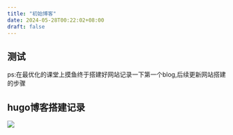 ```yaml
---
title: "初始博客"
date: 2024-05-28T00:22:02+08:00
draft: false
---
```


## 测试
ps:在最优化的课堂上摸鱼终于搭建好网站记录一下第一个blog,后续更新网站搭建的步骤    
## hugo博客搭建记录
![](https://s3.bmp.ovh/imgs/2024/05/28/8173a065f6bf2f25.jpg)

